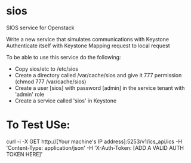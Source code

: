 sios
====

SIOS service for Openstack

Write a new service that simulates communications with Keystone 
Authenticate itself with Keystone
Mapping request to local request 

To be able to use this service do the following:
- Copy sios/etc to /etc/sios
- Create a directory called /var/cache/sios and give it 777 permission (chmod 777 /var/cache/sios)
- Create a user [sios] with password [admin] in the service tenant with 'admin' role
- Create a service called 'sios' in Keystone

To Test USe:
============
curl -i -X GET http://[Your machine's IP address]:5253/v1/ics_api/ics -H 'Content-Type: application/json' -H 'X-Auth-Token: [ADD A VALID AUTH TOKEN HERE]'
